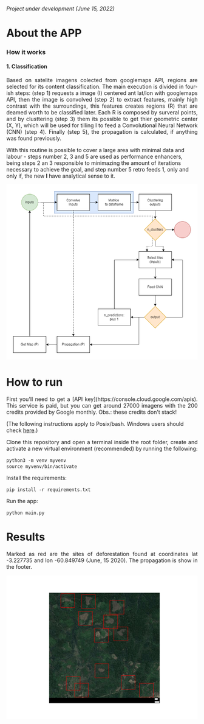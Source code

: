 ###### Project under development (June 15, 2022)

# About the APP
### How it works
#### 1. Classification
<p align="justify">
Based on satelite imagens colected from googlemaps API, regions are selected for its content classification. The main execution is divided in four-ish steps: (step 1) requests a image (I) centered ant lat/lon with googlemaps API, then the image is convolved (step 2) to extract features, mainly high contrast with the surroundings, this features creates regions (R) that are deamed worth to be classified later. Each R is composed by surveral points, and by clusttering (step 3) them its possible to get thier geometric center (X, Y), which will be used for tilling I to feed a Convolutional Neural Network (CNN) (step 4). Finally (step 5), the propagation is calculated, if anything was found previously.

With this routine is possible to cover a large area with minimal data and labour - steps number 2, 3 and 5 are used as performance enhancers, being steps 2 an 3 responsible to minimazing the amount of iterations necessary to achieve the goal, and step number 5 retro feeds 1, only and only if, the new __I__ have analytical sense to it.
</p>

<p align="center">
  <img src="https://github.com/PedroFrias/amazonian_rainforest_survey/blob/main/images/cnn_deforestation_diagram.png">
</p>


# How to run

<p align="justify">
First you'll need to get a [API key](https://console.cloud.google.com/apis). This service is paid, but you can get around 27000 imagens with the 200 credits provided by Google monthly. Obs.: these credits don't stack!
</p>

(The following instructions apply to Posix/bash. Windows users should check [here](https://docs.python.org/3/library/venv.html).)
<p align="justify">
Clone this repository and open a terminal inside the root folder, create and activate a new virtual environment (recommended) by running the following:
</p>

```
python3 -m venv myvenv
source myvenv/bin/activate
```
Install the requirements:
```
pip install -r requirements.txt
```
Run the app:
```
python main.py
```
# Results

<p align="justify">
Marked as red are the sites of deforestation found at coordinates lat -3.227735 and lon -60.849749 (June, 15 2020). 
The propagation is show in the footer.
</p>
<p align="center">
  <img src="https://github.com/PedroFrias/amazonian_rainforest_survey/blob/main/Figure_1.png">
</p>
